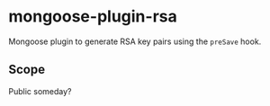 # mongoose-plugin-rsa

Mongoose plugin to generate RSA key pairs using the `preSave` hook.

## Scope

Public someday?
